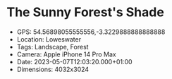 # The Sunny Forest's Shade

- GPS: 54.56898055555556,-3.3229888888888888
- Location: Loweswater
- Tags: Landscape, Forest
- Camera: Apple iPhone 14 Pro Max
- Date: 2023-05-07T12:03:20.000+01:00
- Dimensions: 4032x3024
